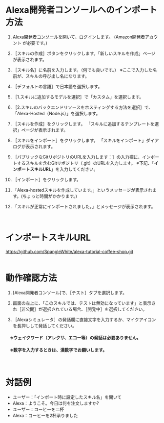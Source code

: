 # Alexa開発者コンソールへのインポート方法

1. [Alexa開発者コンソール](https://developer.amazon.com/alexa/console/ask)を開いて、ログインします。
(Amazon開発者アカウント が必要です。)

1. ［スキルの作成］ボタンをクリックします。「新しいスキルを作成」ページが表示されます。

1. ［スキル名］に名前を入力します。（何でも良いです。）
※ここで入力した名前が、スキルの呼び出し名になります。

1. ［デフォルトの言語］で日本語を選択します。

1. ［1.スキルに追加するモデルを選択］で「カスタム」を選択します。

1. ［2.スキルのバックエンドリソースをホスティングする方法を選択］で、「Alexa-Hosted（Node.js）」を選択します。

1. ［スキルを作成］をクリックします。
「スキルに追加するテンプレートを選択」ページが表示されます。

1. ［スキルをインポート］をクリックします。
「スキルをインポート」ダイアログが表示されます。

1. ［パブリックなGitリポジトリのURLを入力します：］の入力欄に、インポートするスキルを含むGitリポジトリ（.git）のURLを入力します。
※下記、「**インポートスキルURL**」を入力してください。

1. ［インポート］をクリックします。

1. 「Alexa-hostedスキルを作成しています。」というメッセージが表示されます。(ちょっと時間がかかります。)

1. 「スキルが正常にインポートされました。」とメッセージが表示されます。
<br/>

# インポートスキルURL
https://github.com/SpangleWhite/alexa-tutorial-coffee-shop.git
<br/>
<br/>

# 動作確認方法
1. [Alexa開発者コンソール]で、［テスト］タブを選択します。

1. 画面の左上に、「このスキルでは、テストは無効になっています」と表示され［非公開］が選択されている場合、［開発中］を選択してください。

1. ［Alexaシミュレータ］の発話欄に直接文字を入力するか、マイクアイコンを長押しして発話してください。
#### 　※ウェイクワード（アレクサ、エコー等）の発話は必要ありません。
#### 　※数字を入力するときは、漢数字でお願いします。
<br/>

# 対話例
* ユーザー：「インポート時に設定したスキル名」を開いて
* Alexa：ようこそ。今日は何を注文しますか?
* ユーザー：コーヒーを二杯
* Alexa：コーヒーを2杯承りました
